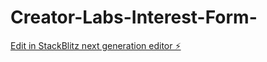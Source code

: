# Creator-Labs-Interest-Form-

[Edit in StackBlitz next generation editor ⚡️](https://stackblitz.com/~/github.com/jacquesantonio/Creator-Labs-Interest-Form-)
